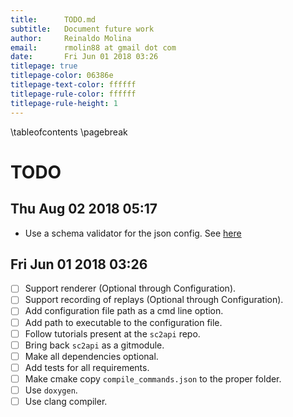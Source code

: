 ```yaml
---
title:	    TODO.md
subtitle:   Document future work
author:		Reinaldo Molina
email:      rmolin88 at gmail dot com
date:       Fri Jun 01 2018 03:26
titlepage: true
titlepage-color: 06386e
titlepage-text-color: ffffff
titlepage-rule-color: ffffff
titlepage-rule-height: 1
---
```


\tableofcontents
\pagebreak

# TODO

## Thu Aug 02 2018 05:17 
- Use a schema validator for the json config. See [here](http://rapidjson.org/md_doc_schema.html)

## Fri Jun 01 2018 03:26 
- [ ] Support renderer (Optional through Configuration).
- [ ] Support recording of replays (Optional through Configuration).
- [ ] Add configuration file path as a cmd line option.
- [ ] Add path to executable to the configuration file.
- [ ] Follow tutorials present at the `sc2api` repo.
- [ ] Bring back `sc2api` as a gitmodule.
- [ ] Make all dependencies optional.
- [ ] Add tests for all requirements.
- [ ] Make cmake copy `compile_commands.json` to the proper folder.
- [ ] Use `doxygen`.
- [ ] Use clang compiler.
